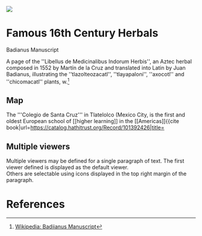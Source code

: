 <a href="https://juncture-digital.org"><img src="https://juncture-digital.org/images/ve-button.png"></a>

<param ve-config 
       title="16th Century Herbals"
       author="Maria Garcia"
       banner="http://missyousryshistoryclass.weebly.com/uploads/2/0/4/4/20441703/header_images/1370351993.jpg"layout="vertical">




# Famous 16th Century Herbals
<param ve-image
       https://upload.wikimedia.org/wikipedia/en/thumb/2/29/The_Grete_Herball%2C_Title_Page%2C_1526.jpg/800px-The_Grete_Herball%2C_Title_Page%2C_1526.jpg
Many famous herbals were made during the sixteenth century. In Europe The Grete Herball and The Herball were published. In the New World, The Badianus Manuscript and The Florentine Codex were being constructed. Based on observations, European and New World herbals were no different than each other. It is interesting how despite not having contact with each other, cultures around the world viewed herbalism the same way




## Badianus Manuscript

A page of the ''Libellus de Medicinalibus Indorum Herbis'', an Aztec herbal composed in 1552 by Martín de la Cruz and translated into Latin by Juan Badianus, illustrating the ''tlazolteozacatl'', ''tlayapaloni'', ''axocotl'' and ''chicomacatl'' plants, w.[^1]
<param ve-image 
       label="Badianus" 
       description="Codex" 
       license="public domain" 
       url="https://upload.wikimedia.org/wikipedia/commons/b/be/Badianus.jpg">

## Map

The '''Colegio de Santa Cruz''' in Tlatelolco (Mexico City, is the first and oldest European school of [[higher learning]] in the [[Americas]]<ref>{{cite book|url=https://catalog.hathitrust.org/Record/101392426|title=

<param ve-map center="Q36600" zoom="11" prefer-geojson>

## Multiple viewers

Multiple viewers may be defined for a single paragraph of text.  The first viewer defined is displayed as the default viewer.  
Others are selectable using icons displayed in the top right margin of the paragraph.
<param ve-image 
       manifest="https://iiif.juncture-digital.org/manifest/6dd738aed85597cac540ad31dd5818e86ef7f2918c7b43a9eb3123d5538e6e4c">
<param ve-map center="Q36600" zoom="11">

# References

[^1]: [Wikipedia: Badiianus Manuscript](https://commons.wikimedia.org/wiki/File:Badianus.jpg#filehistory)
